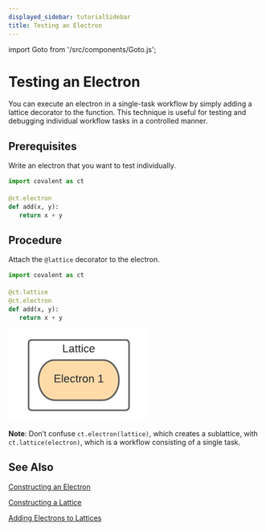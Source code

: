 ```yaml
---
displayed_sidebar: tutorialSidebar
title: Testing an Electron
---
```


import Goto from '/src/components/Goto.js';

# Testing an Electron <Goto link="https://github.com/AgnostiqHQ/covalent/blob/develop/doc/source/how_to/coding/test_electron.ipynb" />

You can execute an electron in a single-task workflow by simply adding a lattice decorator to the function. This technique is useful for testing and debugging individual workflow tasks in a controlled manner.

## Prerequisites

Write an electron that you want to test individually.

```python
import covalent as ct

@ct.electron
def add(x, y):
   return x + y

```

## Procedure

Attach the `@lattice` decorator to the electron.

```python
import covalent as ct

@ct.lattice
@ct.electron
def add(x, y):
   return x + y
```

![Single Electron Lattice](./images/single_electron_lattice.png)

**Note**: Don’t confuse `ct.electron(lattice)`, which creates a sublattice, with `ct.lattice(electron)`, which is a workflow consisting of a single task.

## See Also

[Constructing an Electron](/docs/user-documentation/how-to/construct-electron)

[Constructing a Lattice](/docs/user-documentation/how-to/construct-lattice)

[Adding Electrons to Lattices](/docs/user-documentation/how-to/add-electron-to-lattice)
